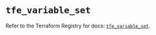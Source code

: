 # `tfe_variable_set`

Refer to the Terraform Registry for docs: [`tfe_variable_set`](https://registry.terraform.io/providers/hashicorp/tfe/0.57.0/docs/resources/variable_set).
